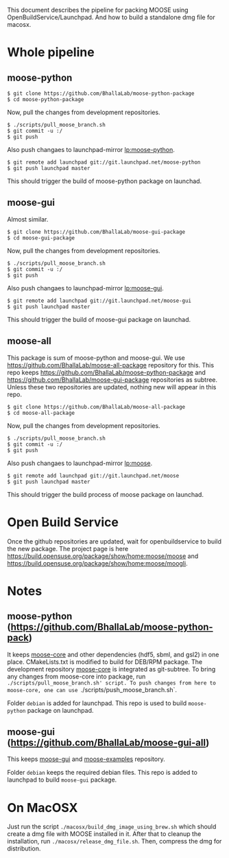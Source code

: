 This document describes the pipeline for packing MOOSE using OpenBuildService/Launchpad. And how to build a standalone dmg file for macosx.

# Whole pipeline 

## moose-python

    $ git clone https://github.com/BhallaLab/moose-python-package
    $ cd moose-python-package 

Now, pull the changes from development repositories.

    $ ./scripts/pull_moose_branch.sh
    $ git commit -u :/ 
    $ git push 

Also push changaes to launchpad-mirror [lp:moose-python](https://code.launchpad.net/~bhallalab/moose-python/master). 
    
    $ git remote add launchpad git://git.launchpad.net/moose-python 
    $ git push launchpad master

This should trigger the build of moose-python package on launchad.

## moose-gui

Almost similar.

    $ git clone https://github.com/BhallaLab/moose-gui-package
    $ cd moose-gui-package 

Now, pull the changes from development repositories.

    $ ./scripts/pull_moose_branch.sh
    $ git commit -u :/ 
    $ git push 

Also push changaes to launchpad-mirror [lp:moose-gui](https://code.launchpad.net/~bhallalab/moose-gui/master). 
    
    $ git remote add launchpad git://git.launchpad.net/moose-gui 
    $ git push launchpad master

This should trigger the build of moose-gui package on launchad.

## moose-all

This package is sum of moose-python and moose-gui. We use https://github.com/BhallaLab/moose-all-package  repository for this. This repo keeps https://github.com/BhallaLab/moose-python-package and https://github.com/BhallaLab/moose-gui-package repositories as subtree. Unless these two repositories are updated, nothing new will appear in this repo. 

    $ git clone https://github.com/BhallaLab/moose-all-package
    $ cd moose-all-package 

Now, pull the changes from development repositories.

    $ ./scripts/pull_moose_branch.sh
    $ git commit -u :/ 
    $ git push 

Also push changaes to launchpad-mirror [lp:moose](https://code.launchpad.net/~bhallalab/moose/master). 
    
    $ git remote add launchpad git://git.launchpad.net/moose
    $ git push launchpad master

This should trigger the build process of moose package on launchad.

# Open Build Service

Once the github repositories are updated, wait for openbuildservice to build the
new package. The project page is here https://build.opensuse.org/package/show/home:moose/moose
and  https://build.opensuse.org/package/show/home:moose/moogli.


# Notes

## moose-python (https://github.com/BhallaLab/moose-python-pack)

It keeps [moose-core](https://github.com/BhallaLab/moose-core) and other
dependencies (hdf5, sbml, and gsl2) in one place. CMakeLists.txt is modified to
build for DEB/RPM package. The development repository
[moose-core](https://github.com/BhallaLab/moose-core) is integrated as
git-subtree. To bring any changes from moose-core into package, run
`./scripts/pull_moose_branch.sh' script. To push changes from here to
moose-core, one can use `./scripts/push_moose_branch.sh`.

Folder `debian` is added for launchpad. This repo is used to build
`moose-python` package on launchpad.

## moose-gui  (https://github.com/BhallaLab/moose-gui-all)

This keeps [moose-gui](https://github.com/BhallaLab/moose-gui) and
[moose-examples](https://github.com/BhallaLab/moose-examples) repository.

Folder `debian` keeps the required debian files. This repo is added to launchpad
to build `moose-gui` package.

# On MacOSX

Just run the script `./macosx/build_dmg_image_using_brew.sh` which should create a dmg file with MOOSE installed in it. After that to cleanup the installation, run `./macosx/release_dmg_file.sh`. Then, compress the dmg for distribution. 
